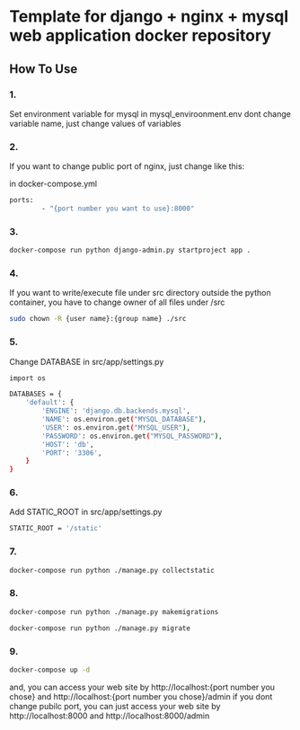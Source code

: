 # Template for django + nginx + mysql web application docker repository

## How To Use

### 1.
Set environment variable for mysql in mysql_enviroonment.env
dont change variable name, just change values of variables

### 2.
If you want to change public port of nginx, just change like this:

in docker-compose.yml
```sh
ports:
        - "{port number you want to use}:8000"
```

### 3.
```sh
docker-compose run python django-admin.py startproject app .
```

### 4.
If you want to write/execute file under src directory outside the python container, you have to change owner of all files under /src
```sh
sudo chown -R {user name}:{group name} ./src
```

### 5.
Change DATABASE in src/app/settings.py
```sh
import os

DATABASES = {
    'default': {
        'ENGINE': 'django.db.backends.mysql',
        'NAME': os.environ.get("MYSQL_DATABASE"),
        'USER': os.environ.get("MYSQL_USER"),
        'PASSWORD': os.environ.get("MYSQL_PASSWORD"),
        'HOST': 'db',
        'PORT': '3306',
    }
}
```

### 6.
Add STATIC_ROOT in src/app/settings.py
```sh
STATIC_ROOT = '/static'
```

### 7.
```sh
docker-compose run python ./manage.py collectstatic
```

### 8.
```sh
docker-compose run python ./manage.py makemigrations

docker-compose run python ./manage.py migrate
```

### 9.
```sh
docker-compose up -d
```
and, you can access your web site by http://localhost:{port number you chose} and http://localhost:{port number you chose}/admin
if you dont change pubilc port, you can just access your web site by http://localhost:8000 and http://localhost:8000/admin

